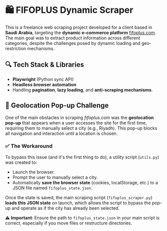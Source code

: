 # 🛍️ FIFOPLUS Dynamic Scraper

This is a freelance web scraping project developed for a client based in **Saudi Arabia**, targeting the **dynamic e-commerce platform** [fifoplus.com](https://www.fifoplus.com/). The main goal was to extract product information across different categories, despite the challenges posed by dynamic loading and geo-restriction mechanisms.

## 🔍 Tech Stack & Libraries

- **Playwright** (Python sync API)
- **Headless browser automation**
- Handling **pagination**, **lazy loading**, and **anti-scraping mechanisms**.

## 🚧 Geolocation Pop-up Challenge

One of the main obstacles in scraping *fifoplus.com* was the **geolocation pop-up** that appears when a user accesses the site for the first time, requiring them to manually select a city (e.g., Riyadh). This pop-up blocks all navigation and interaction until a location is chosen.

### ✅ The Workaround

To bypass this issue (and it's the first thing to do), a utility script (`utils.py`) was created to:

- Launch the browser.
- Prompt the user to manually select a city.
- Automatically **save the browser state** (cookies, localStorage, etc.) to a JSON file named `fifoplus_state.json`.

Once the state is saved, the main scraping script (`fifoplus_scraper.py`) **loads this JSON state** on launch, which allows the script to bypass the pop-up and operate as if the city has already been selected.

⚠️ **Important**: Ensure the path to `fifoplus_state.json` in your main script is correct, especially if you move files or restructure directories.
